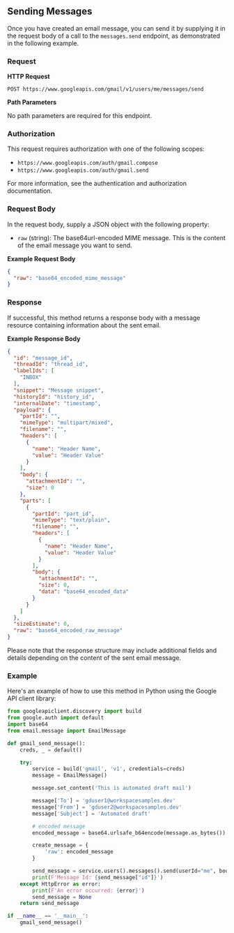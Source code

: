 ## Sending Messages

Once you have created an email message, you can send it by supplying it in the request body of a call to the `messages.send` endpoint, as demonstrated in the following example.

### Request

**HTTP Request**

```
POST https://www.googleapis.com/gmail/v1/users/me/messages/send
```

**Path Parameters**

No path parameters are required for this endpoint.

### Authorization

This request requires authorization with one of the following scopes:

- `https://www.googleapis.com/auth/gmail.compose`
- `https://www.googleapis.com/auth/gmail.send`

For more information, see the authentication and authorization documentation.

### Request Body

In the request body, supply a JSON object with the following property:

- `raw` (string): The base64url-encoded MIME message. This is the content of the email message you want to send.

**Example Request Body**

```json
{
  "raw": "base64_encoded_mime_message"
}
```

### Response

If successful, this method returns a response body with a message resource containing information about the sent email.

**Example Response Body**

```json
{
  "id": "message_id",
  "threadId": "thread_id",
  "labelIds": [
    "INBOX"
  ],
  "snippet": "Message snippet",
  "historyId": "history_id",
  "internalDate": "timestamp",
  "payload": {
    "partId": "",
    "mimeType": "multipart/mixed",
    "filename": "",
    "headers": [
      {
        "name": "Header Name",
        "value": "Header Value"
      }
    ],
    "body": {
      "attachmentId": "",
      "size": 0
    },
    "parts": [
      {
        "partId": "part_id",
        "mimeType": "text/plain",
        "filename": "",
        "headers": [
          {
            "name": "Header Name",
            "value": "Header Value"
          }
        ],
        "body": {
          "attachmentId": "",
          "size": 0,
          "data": "base64_encoded_data"
        }
      }
    ]
  },
  "sizeEstimate": 0,
  "raw": "base64_encoded_raw_message"
}
```

Please note that the response structure may include additional fields and details depending on the content of the sent email message.

### Example

Here's an example of how to use this method in Python using the Google API client library:

```python
from googleapiclient.discovery import build
from google.auth import default
import base64
from email.message import EmailMessage

def gmail_send_message():
    creds, _ = default()

    try:
        service = build('gmail', 'v1', credentials=creds)
        message = EmailMessage()

        message.set_content('This is automated draft mail')

        message['To'] = 'gduser1@workspacesamples.dev'
        message['From'] = 'gduser2@workspacesamples.dev'
        message['Subject'] = 'Automated draft'

        # encoded message
        encoded_message = base64.urlsafe_b64encode(message.as_bytes()).decode()

        create_message = {
            'raw': encoded_message
        }

        send_message = service.users().messages().send(userId="me", body=create_message).execute()
        print(F'Message Id: {send_message["id"]}')
    except HttpError as error:
        print(F'An error occurred: {error}')
        send_message = None
    return send_message

if __name__ == '__main__':
    gmail_send_message()
```